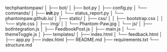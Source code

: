 techphantompaw/
│
├── bot/
│   ├── bot.py
│   ├── config.py
│   └── commands/
│       ├── __init__.py
│       └── status_report.py
│
└── phantompaw.github.io/
    │
    ├── static/
    │   ├── css/
    │   │   ├── bootstrap.css
    │   │   └── style.css
    │   ├── img/
    │   │   └── Phantom-Paw.jpg
    │   └── js/
    │       ├── botIntegration.js
    │       ├── FeedbookPost.js
    │       ├── main.js
    │       └── themeToggle.js
    │
    ├── templates/
    │   ├── index.html
    │   └── feedback.html
    │
    ├── app.py
    ├── index.html
    ├── README.md
    ├── requirements.txt
    └── structure.md